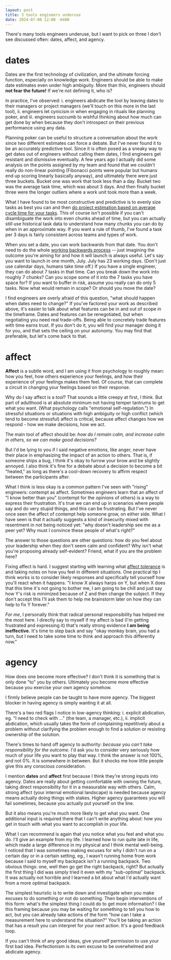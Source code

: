 ```yaml
---
layout: post
title: 3 tools engineers underuse
date: 2024-07-06 12:08 -0400
---
```


There's many tools engineers underuse, but I want to pick on three I don't
see discussed often: dates, affect, and agency.

# dates

Dates are the first technology of civilization, and the ultimate
forcing function, especially on knowledge work. Engineers should be able
to make date estimates even under high ambiguity. More than this,
engineers should **not fear the future!** If we're not defining it, who
is?

In practice, I've observed: i. engineers abdicate the tool by leaving
dates to their managers or project managers (we'll touch on this more in
the last tool), ii. engineers let cynicism in when engaging in rituals
like planning poker, and iii. engineers succumb to wishful thinking about
how much can get done by when because they don't introspect on their
previous performance using any data.

Planning poker can be useful to structure a conversation about the work
since two different estimates can force a debate. But I've never found it
to be an accurately predictive tool. Since it is often posed as
a sneaky way to get dates out of engineers without calling them dates,
I find engineers get resistant and dismissive eventually. A few years ago
I actually did some analysis on the points assigned by my team and found
that we couldn't really do non-linear pointing (Fibonacci points were
popular but humans end up scoring linearly basically anyway), and
ultimately there were just three buckets. Bucket one was work that took
less than a day. Bucket two was the average task time, which was about
3 days. And then finally bucket three were the longer outliers where
a work unit took more than a week.

What I have found to be most constructive and predictive is to evenly
size tasks as best you can and then [do project estimation based on
average cycle time for your
tasks](https://www.youtube.com/watch?v=DnPiOI77O88). This of course isn't
possible if you can't disambiguate the work into even chunks ahead of
time, but you can actually still use historical task data to understand
how many chunks you can do by when in an approximate way. If you want
a rule of thumb, I've found a task per 3 days is fairly consistent across
teams and types of work.

When you set a date, you can work backwards from that date. You don't need
to do the whole [working backwards
process](https://www.aboutamazon.com/news/workplace/an-insider-look-at-amazons-culture-and-processes)
-- just imagining the outcome you're aiming for and how it will launch is
always useful. Let's say you want to launch in one month, July.
July has 23 working days. (Don't just use calendar days, humans take time
off.) If you have a single engineer, they can do about 7 tasks in that
time. Can you break down the work into roughly 7 chunks? Can you scope
some of it into the 7 tasks you have space for? If you want to buffer in
risk, assume you really can do only 5 tasks. Now what would remain in
scope? Or should you move the date?

I find engineers are overly afraid of this question, "what should happen
when dates need to change?" If you've factored your work as described
above, it's easier to talk about what features can be in and out of scope
in the timeframe. Dates and features can be renegotiated, but when
negotiating you need real trade-offs. Being able to concretely trade
features with time earns trust. If you don't do it, you will find your
manager doing it for you, and that sets the ceiling on your autonomy. You
may find that preferable, but let's come back to that.

# affect

**Affect** is a subtle word, and I am using it from psychology to roughly
mean: how you feel, how others experience your feelings, and how their
experience of your feelings makes them feel. Of course, that can complete
a circuit in changing your feelings based on their response.

Why do I say affect is a _tool_? That sounds a little creepy at first,
I think. But part of adulthood is at absolute minimum not having temper
tantrums to get what you want. (What psychology calls "emotional
self-regulation.") In stressful situations or situations with high
ambiguity or high conflict (which tend to become stressful) affect is
critical, because affect changes how we respond - how we make decisions,
how we act.

The main tool of affect should be: _how do I remain calm, and increase
calm in others, so we can make good decisions?_

But I'd be lying to you if I said negative emotions, like anger, never
have their place in emphasizing the impact of an action to others. That
is, if someone ships a bug, I think it's okay to furrow your brow and be
slightly annoyed. I also think it's fine for a debate about a decision to
become a bit "heated," as long as there's a cool-down recovery to affirm
respect between the participants after.

What I think is less okay is a common pattern I've seen with "rising"
engineers: contempt as affect. Sometimes engineers learn that an affect of
"I know better than you" (contempt for the opinions of others) is a way to
express their frustration. It's true we can end up in scenarios where
people say and do very stupid things, and this can be frustrating. But
I've never once seen the affect of contempt help someone grow, on either
side. What I have seen is that it actually suggests a kind of insecurity
mixed with resentment in not being noticed yet: "why doesn't leadership
see me as a peer yet? Why must I convince these people of what's right?"

The answer to those questions are other questions: how do you feel about
your leadership when they don't seem calm and confident? Why isn't what
you're proposing already self-evident? Friend, what if you are the problem
here?

Fixing affect is hard. I suggest starting with learning what [affect
tolerance](https://en.wikipedia.org/wiki/Affect_(psychology)#Affect_tolerance)
is and taking notes on how you feel in different situations. One practical
tip I think works is to consider likely responses and specifically tell
yourself how you'll react when it happens. "I know X always harps on Y,
but when X does that this time it's not going to bother me, I am going to
be chill and just say how Y's risk is minimized because of Z and then
change the subject. If they don't accept this I'll ask them to help me
brainstorm later on how _they_ can help to fix Y forever."

_For me_, I personally think that radical personal responsibility has
helped me the most here. I directly say to myself if my affect is bad (I'm
getting frustrated and expressing it) that's really strong evidence **I am
being ineffective.** It's time to step back and say "okay monkey brain,
you had a turn, but I need to take some time to think and approach this
differently now."

# agency

How does one become more effective? I don't think it is something that is
only done "to" you by others. Ultimately you become more effective because
you exercise your own agency somehow.

I firmly believe people can be taught to have more agency. The biggest
blocker in having agency is simply wanting it at all.

There's a two red flags I notice in low-agency thinking: i. explicit
abdication, eg. "I need to check with ..." (the team, a manager, etc.),
ii. implicit abdication, which usually takes the form of complaining
repetitively about a problem without clarifying the problem enough to find
a solution or resisting ownership of the solution.

There's times to hand off agency to authority: _because you can't take
responsibility for the outcome._ I'd ask you to consider very seriously
how much of your life you want to play that way. I think the answer is not
100%, and not 0%. It is somewhere in between. But it shocks me how little
people give this any conscious consideration.

I mention **dates** and **affect** first because I think they're strong
inputs into agency. Dates are really about getting comfortable with owning
the future, taking direct responsibility for it in a measurable way with
others. Calm, strong affect (your internal emotional landscape) is needed
because agency means actually doing things with stakes. Higher agency
guarantees you will fail sometimes, because you actually put yourself on
the line.

But it also means you're much more likely to get what you want. One
additional input is required there that I can't write anything about: how
you get in touch with what you want to accomplish in your life.

What I can recommend is again that you notice what you feel and what you
do. I'll give an example from my life. I learned how to run quite late in
life, which made a large difference in my physical and I think mental
well-being. I noticed that I was sometimes making excuses for why I didn't
run on a certain day or in a certain setting, eg., I wasn't running home
from work because I said to myself my backpack isn't a running backpack.
Two obvious things: one, well then go get the right backpack, right? But
actually the first thing I did was simply tried it even with my
"sub-optimal" backpack. It was actually not horrible and I learned a bit
about what I'd actually want from a more optimal backpack.

The simplest heuristic is to write down and investigate when you make
excuses to do something or not do something. Then begin interventions of
this form: what's the simplest thing I could do to get more information?
I like this framing because you may be waiting for something to tell you
how to act, but you can already take actions of the form "how can I take
a measurement here to understand the situation?" You'll be taking an
action that has a result you can interpret for your next action. It's
a good feedback loop.

If you can't think of any good ideas, give yourself permission to use your
first bad idea. Perfectionism is its own excuse to be overwhelmed and
abdicate agency.

